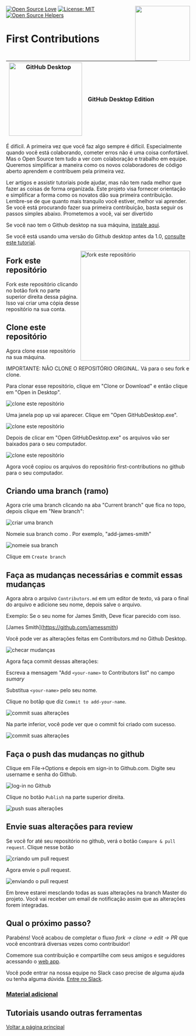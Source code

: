 [![Open Source Love](https://badges.frapsoft.com/os/v1/open-source.svg?v=103)](https://github.com/ellerbrock/open-source-badges/)
[<img align="right" width="150" src="../assets/join-slack-team.png">](https://join.slack.com/t/firstcontributors/shared_invite/enQtNjkxNzQwNzA2MTMwLTVhMWJjNjg2ODRlNWZhNjIzYjgwNDIyZWYwZjhjYTQ4OTBjMWM0MmFhZDUxNzBiYzczMGNiYzcxNjkzZDZlMDM)
[![License: MIT](https://img.shields.io/badge/License-MIT-green.svg)](https://opensource.org/licenses/MIT)
[![Open Source Helpers](https://www.codetriage.com/roshanjossey/first-contributions/badges/users.svg)](https://www.codetriage.com/roshanjossey/first-contributions)


# First Contributions

|<img alt="GitHub Desktop" src="https://desktop.github.com/images/desktop-icon.svg" width="200">|GitHub Desktop Edition|
|---|---|

É difícil. A primeira vez que você faz algo sempre é difícil. Especialmente quando você está colaborando, cometer erros não é uma coisa confortável. Mas o Open Source tem tudo a ver com colaboração e trabalho em equipe. Queremos simplificar a maneira como os novos colaboradores de código aberto aprendem e contribuem pela primeira vez. 

Ler artigos e assistir tutoriais pode ajudar, mas não tem nada melhor que fazer as coisas de forma organizada. Este projeto visa fornecer orientação e simplificar a forma como os novatos dão sua primeira contribuição. Lembre-se de que quanto mais tranquilo você estiver, melhor vai aprender. Se você está procurando fazer sua primeira contribuição, basta seguir os passos simples abaixo. Prometemos a você, vai ser divertido

Se você nao tem o Github desktop na sua máquina, [instale aqui](https://desktop.github.com/).

Se você está usando uma versão do Github desktop antes da 1.0, [consulte este tutorial](github-desktop-old-version-tutorial.md).

<img align="right" width="300" src="../assets/fork.png" alt="fork este repositório" />

## Fork este repositório

Fork este repositório clicando no botão fork no parte superior direita dessa página.
Isso vai criar uma cópia desse repositório na sua conta.

## Clone este repositório

Agora clone esse repositório na sua máquina.

IMPORTANTE: NÃO CLONE O REPOSITÓRIO ORIGINAL. Vá para o seu fork e clone.

Para clonar esse repositório, clique em "Clone or Download" e então clique em "Open in Desktop".

<img style="left;" src="../assets/dt1-clonetodesktop.png" alt="clone este repositório" />

Uma janela pop up vai aparecer. Clique em "Open GitHubDesktop.exe".

<img style="left;" src="../assets/dt1-open-githubdesktop.png" alt="clone este repositório" />

Depois de clicar em "Open GitHubDesktop.exe" os arquivos vão ser baixados para o seu computador.

<img style="left;" src="../assets/dt1-downloaded.png" alt="clone este repositório" />

Agora você copiou os arquivos do repositório first-contributions no github para o seu computador.

## Criando uma branch (ramo)

Agora crie uma branch clicando na aba "Current branch" que fica no topo, depois clique em "New branch":

<img style="left;" src="../assets/dt1-create-branch.png" alt="criar uma branch" />

Nomeie sua branch como <add-your-name>. Por exemplo, "add-james-smith"

<img style="left;" src="../assets/dt1-create-branch-name.png" alt="nomeie sua branch" />

Clique em `Create branch`

## Faça as mudanças necessárias e commit essas mudanças

Agora abra o arquivo `Contributors.md` em um editor de texto, vá para o final do arquivo e adicione seu nome, depois salve o arquivo.

Exemplo: Se o seu nome for James Smith, Deve ficar parecido com isso.

\[James Smith](https://github.com/jamessmith)

Você pode ver as alterações feitas em Contributors.md no Github Desktop.

<img style="left;" src="../assets/dt1-status.png" alt="checar mudanças" />

Agora faça commit dessas alterações:

Escreva a mensagem "Add `<your-name>` to Contributors list" no campo *sumary*

Substitua `<your-name>` pelo seu nome.

Clique no botãp que diz `Commit to add-your-name`.

<img style="left;" src="../assets/dt1-commit1.png" alt="commit suas alterações" />

Na parte inferior, você pode ver que o commit foi criado com sucesso.

<img style="left;" src="../assets/dt1-commit2.png" alt="commit suas alterações" />

## Faça o push das mudanças no github

Clique em File->Options e depois em sign-in to Github.com. Digite seu username e senha do Github.

<img style="left;" src="../assets/dt1-sign-in.png" alt="log-in no Github" />

Clique no botão `Publish` na parte superior direita.

<img style="left;" src="../assets/dt1-publish1.png" alt="push suas alterações" />

## Envie suas alterações para review

Se você for até seu repositório no github, verá o botão `Compare & pull request`. Clique nesse botão

<img style="left;" src="../assets/compare-and-pull.png" alt="criando um pull request" />

Agora envie o pull request.

<img style="left;" src="../assets/submit-pull-request.png" alt="enviando o pull request" />

Em breve estarei mesclando todas as suas alterações na branch Master do projeto. Você vai receber um email de notificação assim que as alterações forem integradas.

## Qual o próximo passo?

Parabéns! Você acabou de completar o fluxo _fork -> clone -> edit -> PR_ que você encontrará diversas vezes como contribuidor!

Comemore sua contribuição e compartilhe com seus amigos e seguidores acessando o [web app](https://firstcontributions.github.io#social-share).

Você pode entrar na nossa equipe no Slack caso precise de alguma ajuda ou tenha alguma dúvida. [Entre no Slack](https://join.slack.com/t/firstcontributors/shared_invite/enQtMzE1MTYwNzI3ODQ0LTZiMDA2OGI2NTYyNjM1MTFiNTc4YTRhZTg4OWZjMzA0ZWZmY2UxYzVkMzI1ZmVmOWI4ODdkZWQwNTM2NDVmNjY).


### [Material adicional](../additional-material/git_workflow_senarios/additional-material.md)

## Tutoriais usando outras ferramentas
[Voltar a página principal](https://github.com/firstcontributions/first-contributions#tutorials-using-other-tools)